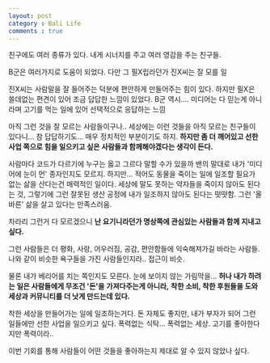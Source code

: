 ```yaml
---
layout: post
category : Bali Life
comments : true
---
```



친구에도 여러 종류가 있다.
내게 시너지를 주고 여러 영감을 주는 친구들.

B군은 여러가지로 도움이 되었다.
다만 그 필X립라던가 진X씨는 잘 모를 일

진X씨는 사람말을 잘 들어주는 덕분에 편안하게 만들어주는 힘이 있다.
하지만 필X은 쓸데없는 편견이 있어 조금 답답한 느낌이 있었다.
B군 역시....
미디어는 다 믿는게 아니라며 고기를 먹는 일에 있어 선택적으로 응답하는 느낌

아직 그런 것을 잘 모르는 사람들이구나..
세상에는 이런 것들을 아직 모르는 친구들이 있다니... 참 답답하기도...
매우 정치적인 부분이기도 하지.
**하지만 좀 더 깨어있고 선한 사업 쪽으로 힘을 일으키고 싶은 사람들과 함께해야겠다는 생각이 든다.**

사람마다 코드가 다르기에 누구는 옳고 그르다 말할 수가 있을까
밴의 말대로 내가 '미디어에 눈이 먼' 종자인지도 모르지.
하지만... 적어도 동물을 죽이는 일에 일조할 필요가 없는 삶을 산다는건 매력적인 일이다.
세상에 말도 못하는 약자들을 죽이지 않아도 된다는 것, 그렇기에 그런 잘못된 생산 공정에 내가 일조하지 않아도 된다는 떳떳함. 그런 '올바른' 삶을 살고 있다는 만족스러움.


차라리 그런거 다 모르겠으니
**난 요기니라던가 명상쪽에 관심있는 사람들과 함께 지내고 싶다.**

그런 사람들은 더 평화, 사랑, 어우러짐, 공감, 편안함들에 익숙해져가길 바라는 사람들.
나와 같이 비슷한 욕구들을 가진 사람들인지라.. 접근이 비슷.

물론 내가 베리어를 치는 쪽인지도 모른다.
눈에 보이지 않는 가림막을...
**허나 내가 하려는 일은 사람들에게 무조건 '돈'을 가져다주는게 아니라,**
**착한 소비, 착한 후원들을 도와 세상과 커뮤니티를 더 낫게 만드는데 있다.**

착한 세상을 만들어가는 일에 일조하는거다.
돈 자체도 좋지만, 내가 부자가 되어 그런 일들에만 선한 사업을 일으키고 싶다.
폭력없는 식탁... 폭력없는 세상.
고기를 좋아한다지만 폭력이라..

이번 기회를 통해 사람들이 어떤 것들을 좋아하는지 제대로 알 수 있지 않았나 싶다.
